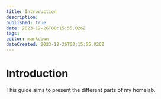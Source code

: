 ```yaml
---
title: Introduction
description: 
published: true
date: 2023-12-26T00:15:55.026Z
tags: 
editor: markdown
dateCreated: 2023-12-26T00:15:55.026Z
---
```


# Introduction

This guide aims to present the different parts of my homelab.